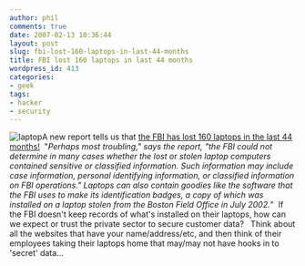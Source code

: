 ```yaml
---
author: phil
comments: true
date: 2007-02-13 10:36:44
layout: post
slug: fbi-lost-160-laptops-in-last-44-months
title: FBI lost 160 laptops in last 44 months
wordpress_id: 413
categories:
- geek
tags:
- hacker
- security
---
```


![laptop](http://fak3r.com/wp-content/uploads/2007/02/pt_laptop_ent-lead__200x133.jpg)A new report tells us that [the FBI has lost 160 laptops in the last 44 months!](http://arstechnica.com/news.ars/post/20070212-8821.html)  "_Perhaps most troubling," says the report, "the FBI could not determine in many cases whether the lost or stolen laptop computers contained sensitive or classified information. Such information may include case information, personal identifying information, or classified information on FBI operations." Laptops can also contain goodies like the software that the FBI uses to make its identification badges, a copy of which was installed on a laptop stolen from the Boston Field Office in July 2002._"  If the FBI doesn't keep records of what's installed on their laptops, how can we expect or trust the private sector to secure customer data?   Think about all the websites that have your name/address/etc, and then think of their employees taking their laptops home that may/may not have hooks in to 'secret' data...
